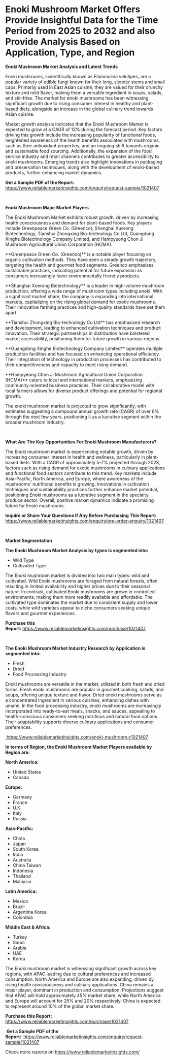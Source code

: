 <p><h1>Enoki Mushroom Market Offers Provide Insightful Data for the Time Period from 2025 to 2032 and also Provide Analysis Based on Application, Type, and Region</h1></p><p><strong>Enoki Mushroom Market Analysis and Latest Trends</strong></p>
<p><p>Enoki mushrooms, scientifically known as Flammulina velutipes, are a popular variety of edible fungi known for their long, slender stems and small caps. Primarily used in East Asian cuisine, they are valued for their crunchy texture and mild flavor, making them a versatile ingredient in soups, salads, and stir-fries. The market for enoki mushrooms has been witnessing significant growth due to rising consumer interest in healthy and plant-based diets, alongside an increase in the global culinary trend towards Asian cuisine.</p><p>Market growth analysis indicates that the Enoki Mushroom Market is expected to grow at a CAGR of 13% during the forecast period. Key factors driving this growth include the increasing popularity of functional foods, heightened awareness of the health benefits associated with mushrooms, such as their antioxidant properties, and an ongoing shift towards organic and sustainable food sourcing. Additionally, the expansion of the food service industry and retail channels contributes to greater accessibility to enoki mushrooms. Emerging trends also highlight innovations in packaging and preservation techniques, along with the development of enoki-based products, further enhancing market dynamics.</p></p>
<p><strong>Get a Sample PDF of the Report:&nbsp;</strong> <a href="https://www.reliablemarketinsights.com/enquiry/request-sample/1021407?utm_campaign=1166&utm_medium=2&utm_source=Github&utm_content=ia&utm_term=07042025&utm_id=enoki-mushroom">https://www.reliablemarketinsights.com/enquiry/request-sample/1021407</a></p>
<p>&nbsp;</p>
<p><strong>Enoki Mushroom Major Market Players</strong></p>
<p><p>The Enoki Mushroom Market exhibits robust growth, driven by increasing health consciousness and demand for plant-based foods. Key players include Greenpeace Green Co. (Greenco), Shanghai Xuerong Biotechnology, Tianshui Zhongxing Bio-technology Co Ltd, Guangdong Xinghe Biotechnology Company Limited, and Hampyeong Chon Ji Mushroom Agricultural Union Corporation (HCMA). </p><p>**Greenpeace Green Co. (Greenco)** is a notable player focusing on organic cultivation methods. They have seen a steady growth trajectory, targeting the health and gourmet food segments. Greenco emphasizes sustainable practices, indicating potential for future expansion as consumers increasingly favor environmentally friendly products.</p><p>**Shanghai Xuerong Biotechnology** is a leader in high-volume mushroom production, offering a wide range of mushroom types including enoki. With a significant market share, the company is expanding into international markets, capitalizing on the rising global demand for exotic mushrooms. Their innovative farming practices and high-quality standards have set them apart.</p><p>**Tianshui Zhongxing Bio-technology Co Ltd** has emphasized research and development, leading to enhanced cultivation techniques and product innovation. Their strategic partnerships in distribution have bolstered market accessibility, positioning them for future growth in various regions.</p><p>**Guangdong Xinghe Biotechnology Company Limited** operates multiple production facilities and has focused on enhancing operational efficiency. Their integration of technology in production processes has contributed to their competitiveness and capacity to meet rising demand.</p><p>**Hampyeong Chon Ji Mushroom Agricultural Union Corporation (HCMA)** caters to local and international markets, emphasizing community-oriented business practices. Their collaborative model with local farmers allows for diverse product offerings and potential for regional growth.</p><p>The enoki mushroom market is projected to grow significantly, with estimates suggesting a compound annual growth rate (CAGR) of over 6% through the next few years, positioning it as a lucrative segment within the broader mushroom industry.</p></p>
<p>&nbsp;</p>
<p><strong>What Are The Key Opportunities For Enoki Mushroom Manufacturers?</strong></p>
<p><p>The Enoki mushroom market is experiencing notable growth, driven by increasing consumer interest in health and wellness, particularly in plant-based diets. With a CAGR of approximately 5-7% projected through 2028, factors such as rising demand for exotic mushrooms in culinary applications and functional food sectors contribute to this trend. Key markets include Asia-Pacific, North America, and Europe, where awareness of the mushrooms' nutritional benefits is growing. Innovations in cultivation techniques and sustainability practices further enhance market potential, positioning Enoki mushrooms as a lucrative segment in the specialty produce sector. Overall, positive market dynamics indicate a promising future for Enoki mushrooms.</p></p>
<p><strong>Inquire or Share Your Questions If Any Before Purchasing This Report:</strong> <a href="https://www.reliablemarketinsights.com/enquiry/pre-order-enquiry/1021407?utm_campaign=1166&utm_medium=2&utm_source=Github&utm_content=ia&utm_term=07042025&utm_id=enoki-mushroom">https://www.reliablemarketinsights.com/enquiry/pre-order-enquiry/1021407</a></p>
<p>&nbsp;</p>
<p><strong>Market Segmentation</strong></p>
<p><strong>The Enoki Mushroom Market Analysis by types is segmented into:</strong></p>
<p><ul><li>Wild Type</li><li>Cultivated Type</li></ul></p>
<p><p>The Enoki mushroom market is divided into two main types: wild and cultivated. Wild Enoki mushrooms are foraged from natural forests, often resulting in limited availability and higher prices due to their seasonal nature. In contrast, cultivated Enoki mushrooms are grown in controlled environments, making them more readily available and affordable. The cultivated type dominates the market due to consistent supply and lower costs, while wild varieties appeal to niche consumers seeking unique flavors and gourmet experiences.</p></p>
<p><strong>Purchase this Report:&nbsp;</strong><a href="https://www.reliablemarketinsights.com/purchase/1021407?utm_campaign=1166&utm_medium=2&utm_source=Github&utm_content=ia&utm_term=07042025&utm_id=enoki-mushroom">https://www.reliablemarketinsights.com/purchase/1021407</a></p>
<p>&nbsp;</p>
<p><strong>The Enoki Mushroom Market Industry Research by Application is segmented into:</strong></p>
<p><ul><li>Fresh</li><li>Dried</li><li>Food Processing Industry</li></ul></p>
<p><p>Enoki mushrooms are versatile in the market, utilized in both fresh and dried forms. Fresh enoki mushrooms are popular in gourmet cooking, salads, and soups, offering unique texture and flavor. Dried enoki mushrooms serve as a concentrated ingredient in various cuisines, enhancing dishes with umami. In the food processing industry, enoki mushrooms are increasingly incorporated into ready-to-eat meals, snacks, and sauces, appealing to health-conscious consumers seeking nutritious and natural food options. Their adaptability supports diverse culinary applications and consumer preferences.</p></p>
<p><a href="https://www.reliablemarketinsights.com/enoki-mushroom-r1021407?utm_campaign=1166&utm_medium=2&utm_source=Github&utm_content=ia&utm_term=07042025&utm_id=enoki-mushroom">&nbsp;https://www.reliablemarketinsights.com/enoki-mushroom-r1021407</a></p>
<p><strong>In terms of Region, the Enoki Mushroom Market Players available by Region are:</strong></p>
<p>
    <p> <strong> North America: </strong>
        <ul>
            <li>United States</li>
            <li>Canada</li>
        </ul>
        </p> 
    <p> <strong> Europe: </strong>
        <ul>
            <li>Germany</li>
            <li>France</li>
            <li>U.K.</li>
            <li>Italy</li>
            <li>Russia</li>
        </ul>
        </p> 
    <p> <strong> Asia-Pacific: </strong>
        <ul>
            <li>China</li>
            <li>Japan</li>
            <li>South Korea</li>
            <li>India</li>
            <li>Australia</li>
            <li>China Taiwan</li>
            <li>Indonesia</li>
            <li>Thailand</li>
            <li>Malaysia</li>
        </ul>
        </p> 
    <p> <strong> Latin America: </strong>
        <ul>
            <li>Mexico</li>
            <li>Brazil</li>
            <li>Argentina Korea</li>
            <li>Colombia</li>
        </ul>
        </p> 
    <p> <strong> Middle East & Africa: </strong>
        <ul>
            <li>Turkey</li>
            <li>Saudi</li>
            <li>Arabia</li>
            <li>UAE</li>
            <li>Korea</li>
        </ul>
    </p>
    </p>
<p><p>The Enoki mushroom market is witnessing significant growth across key regions, with APAC leading due to cultural preferences and increased consumption. North America and Europe are also expanding, driven by rising health consciousness and culinary applications. China remains a major player, dominant in production and consumption. Projections suggest that APAC will hold approximately 45% market share, while North America and Europe will account for 25% and 20% respectively. China is expected to represent around 10% of the global market share.</p></p>
<p><strong>Purchase this Report: </strong><a href="https://www.reliablemarketinsights.com/purchase/1021407?utm_campaign=1166&utm_medium=2&utm_source=Github&utm_content=ia&utm_term=07042025&utm_id=enoki-mushroom">https://www.reliablemarketinsights.com/purchase/1021407</a></p>
<p>&nbsp;<strong>Get a Sample PDF of the Report:&nbsp;&nbsp;</strong><a href="https://www.reliablemarketinsights.com/enquiry/request-sample/1021407?utm_campaign=1166&utm_medium=2&utm_source=Github&utm_content=ia&utm_term=07042025&utm_id=enoki-mushroom">https://www.reliablemarketinsights.com/enquiry/request-sample/1021407</a></p>
<p><strong></strong></p>
<p>Check more reports on <a href="https://www.reliablemarketinsights.com/?utm_campaign=1166&utm_medium=2&utm_source=Github&utm_content=ia&utm_term=07042025&utm_id=enoki-mushroom">https://www.reliablemarketinsights.com/</a></p>